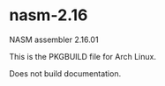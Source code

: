 # nasm-2.16
NASM assembler 2.16.01

This is the PKGBUILD file for Arch Linux.

Does not build documentation.
